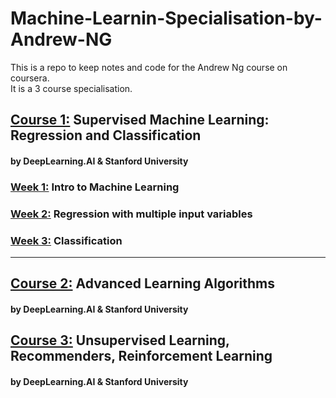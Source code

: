 # Machine-Learnin-Specialisation-by-Andrew-NG
This is a repo to keep notes and code for the Andrew Ng course on coursera.  
It is a 3 course specialisation.

 
## [Course 1:]() Supervised Machine Learning: Regression and Classification
#### by DeepLearning.AI & Stanford University

### [Week 1:](./Course_Notes/C1_Notes/C1_W1.md) Intro to Machine Learning 
### [Week 2:](./Course_Notes/C1_Notes/C1_W2.md)  Regression with multiple input variables
### [Week 3:](./Course_Notes/C1_Notes/C1_W3.md)  Classification
--- 

## [Course 2:]() Advanced Learning Algorithms
#### by DeepLearning.AI & Stanford University

## [Course 3:]() Unsupervised Learning, Recommenders, Reinforcement Learning
#### by DeepLearning.AI & Stanford University
